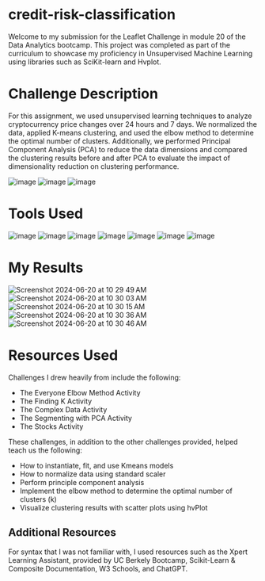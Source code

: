 # credit-risk-classification


Welcome to my submission for the Leaflet Challenge in module 20 of the Data Analytics bootcamp. This project was completed as part of the curriculum to showcase my proficiency in Unsupervised Machine Learning using libraries such as SciKit-learn and Hvplot.


# Challenge Description
For this assignment, we used unsupervised learning techniques to analyze cryptocurrency price changes over 24 hours and 7 days. We normalized the data, applied K-means clustering, and used the elbow method to determine the optimal number of clusters. Additionally, we performed Principal Component Analysis (PCA) to reduce the data dimensions and compared the clustering results before and after PCA to evaluate the impact of dimensionality reduction on clustering performance.


![image](https://github.com/erinengle2024/CryptoClustering/assets/158017994/da214ca2-febe-4a47-a16a-21fe1c494af7)
![image](https://github.com/erinengle2024/CryptoClustering/assets/158017994/2da2c3d5-b556-4039-858b-52c36306ec31)
![image](https://github.com/erinengle2024/CryptoClustering/assets/158017994/9335487d-89a3-4308-b7be-a07c0791f7b7)




# Tools Used

![image](https://github.com/erinengle2024/python-challenge/assets/158017994/af2a5777-dbe6-4ba7-9bc5-70c93b2354da)
![image](https://github.com/erinengle2024/web-scraping-challenge/assets/158017994/afb2a124-27eb-4ddb-ad3a-2694b645c7f1)
![image](https://github.com/erinengle2024/web-scraping-challenge/assets/158017994/51f91ce4-e15e-4707-969b-81a9bbf1f83c)
![image](https://github.com/erinengle2024/CryptoClustering/assets/158017994/3862bac6-04dd-449a-a0b7-be8f9028fcc0)
![image](https://github.com/erinengle2024/CryptoClustering/assets/158017994/40e625b1-9b4a-4c5a-90d2-4778a9c8d288)
![image](https://github.com/erinengle2024/CryptoClustering/assets/158017994/022bf9fa-2877-431a-b2dd-e275df9cf293)
![image](https://github.com/erinengle2024/CryptoClustering/assets/158017994/2566ee96-a24b-4c51-bb31-0e633682407a)




  
  # My Results
![Screenshot 2024-06-20 at 10 29 49 AM](https://github.com/erinengle2024/CryptoClustering/assets/158017994/4d0cd4fe-9089-4ed2-ae0a-18a7828d0dc1)
![Screenshot 2024-06-20 at 10 30 03 AM](https://github.com/erinengle2024/CryptoClustering/assets/158017994/6fd7272c-24af-4c7a-af01-f321371bb02e)
![Screenshot 2024-06-20 at 10 30 15 AM](https://github.com/erinengle2024/CryptoClustering/assets/158017994/ef69f1d3-1213-43a9-8f6f-eee115e34f04)
![Screenshot 2024-06-20 at 10 30 36 AM](https://github.com/erinengle2024/CryptoClustering/assets/158017994/67fb6280-c886-45d9-947b-27a883e269f0)
![Screenshot 2024-06-20 at 10 30 46 AM](https://github.com/erinengle2024/CryptoClustering/assets/158017994/4d5c1c33-049d-4289-a674-71a26343204a)




# Resources Used

Challenges I drew heavily from include the following:
 - The Everyone Elbow Method Activity
 - The Finding K Activity
 - The Complex Data Activity
 - The Segmenting with PCA Activity
 - The Stocks Activity




These challenges, in addition to the other challenges provided, helped teach us the following:
- How to instantiate, fit, and use Kmeans models
- How to normalize data using standard scaler
- Perform principle component analysis
- Implement the elbow method to determine the optimal number of clusters (k)
- Visualize clustering results with scatter plots using hvPlot
 






 ## Additional Resources
For syntax that I was not familiar with, I used resources such as the Xpert Learning Assistant, provided by UC Berkely Bootcamp, Scikit-Learn & Composite Documentation, W3 Schools, and ChatGPT.  
